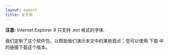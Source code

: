 ```yaml
---
layout: mypost
title: 关于我
---
```


<!DOCTYPE html>
<html>
<head>
<meta charset="utf-8">  
<style> 
@font-face
{
	font-family: myFirstFont;
	src: url('Sansation_Light.ttf')
}

div
{
	font-family:myFirstFont;
}
</style>
</head>
<body>

<p><b>注意:</b> Internet Explorer 9 只支持 .eot 格式的字体.</p>

<div>
我们定制了这个软件包，以帮助我们演示本文中的某些观点；您可以使用 下载 中的链接下载这个版本。
</div>

</body>
</html>
